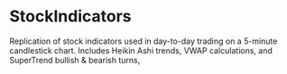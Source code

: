 # StockIndicators
Replication of stock indicators used in day-to-day trading on a 5-minute candlestick chart. Includes Heikin Ashi trends, VWAP calculations, and SuperTrend bullish &amp; bearish turns, 
